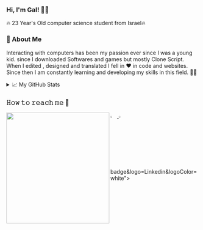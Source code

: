 ### Hi, I'm Gal!  🤙🏼 

🔥 23 Year's Old computer science student from Israel🔥
### 💬 About Me 
Interacting with computers has been my passion ever since I was a young kid. 
since I downloaded Softwares and games but mostly Clone Script.
When I edited , designed and translated I fell in ❤️ in code and websites. 
Since then I am constantly learning and developing my skills in this field. 👨‍💻
<details>
<summary>📈 My GitHub Stats</summary>

 [![Gal's github stats](https://github-readme-stats.vercel.app/api?username=gal-dahan)](https://github.com/gal-dahan/github-readme-stats) 

</details>


###  𝙷𝚘𝚠 𝚝𝚘 𝚛𝚎𝚊𝚌𝚑 𝚖𝚎 🚀
 <a href="https://github.com/sponsors/gal-dahan"><img align="left" width="270" height="290" src="https://image.freepik.com/free-vector/young-freelancer-programmer-coding-with-laptop-vector-geek-character-isolated-white-background_53562-11083.jpg"></a>
 <a href="mailto:963gal963@gmail.com"> <img src="https://img.icons8.com/fluent/48/000000/gmail.png" width="3.5%"/> </a>
 [<img src="https://img.icons8.com/color/48/000000/linkedin.png" width="3.5%"/>](https://www.linkedin.com/in/gal-dahan-328a17176/)
badge&logo=Linkedin&logoColor=white"></img></a>


<!--
**gal-dahan/Gal-Dahan** is a ✨ _special_ ✨ repository because its `README.md` (this file) appears on your GitHub profile.

Here are some ideas to get you started:

- 🔭 I’m currently working on ...
- 🌱 I’m currently learning ...
- 👯 I’m looking to collaborate on ...
- 🤔 I’m looking for help with ...
- 💬 Ask me about ...
- 📫 How to reach me: ...
- 😄 Pronouns: ...
- ⚡ Fun fact: ...
-->
